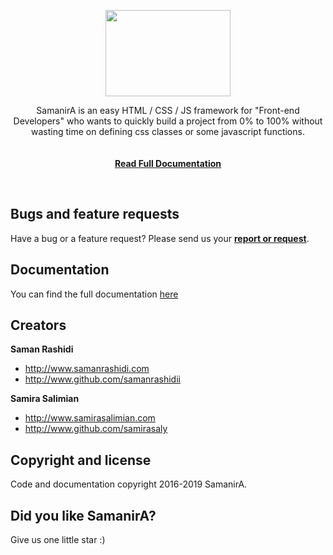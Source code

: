 <p align="center">
  <a href="http://samanira.samanrashidi.com">
    <img src="http://www.samanrashidi.com/img/samanira.be1ce8db.png" width=200 height=138>
  </a>

  <p align="center">
    SamanirA is an easy HTML / CSS / JS framework for "Front-end Developers" who wants to quickly build a project from 0% to 100% without wasting time on defining css classes or some javascript functions.
    <br />
    <br />
    <br />
    <a href="http://samanira.samanrashidi.com"><strong>Read Full Documentation</strong></a>
  </p>
</p>

<br>

## Bugs and feature requests

Have a bug or a feature request? Please send us your <a href="mailto:samanira@samanrashidi.com"><strong>report or request</strong></a>.


## Documentation

You can find the full documentation [here](http://samanira.samanrashidi.com)


## Creators

**Saman Rashidi**

- <http://www.samanrashidi.com>
- <http://www.github.com/samanrashidii>

**Samira Salimian**

- <http://www.samirasalimian.com>
- <http://www.github.com/samirasaly>


## Copyright and license

Code and documentation copyright 2016-2019 SamanirA.

## Did you like SamanirA?

Give us one little star :)
